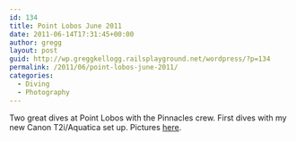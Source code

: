 ```yaml
---
id: 134
title: Point Lobos June 2011
date: 2011-06-14T17:31:45+00:00
author: gregg
layout: post
guid: http://wp.greggkellogg.railsplayground.net/wordpress/?p=134
permalink: /2011/06/point-lobos-june-2011/
categories:
  - Diving
  - Photography
---
```

Two great dives at Point Lobos with the Pinnacles crew. First dives with my new Canon T2i/Aquatica set up. Pictures [here](http://greggkellogg.net/galleries/PtLobos2011-06/index.html).